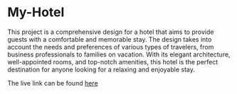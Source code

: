 
# My-Hotel

This project is a comprehensive design for a hotel that aims to provide guests with a comfortable and memorable stay. The design takes into account the needs and preferences of various types of travelers, from business professionals to families on vacation. With its elegant architecture, well-appointed rooms, and top-notch amenities, this hotel is the perfect destination for anyone looking for a relaxing and enjoyable stay.





The live link can be found [here](https://karemcode.github.io/My--hotel/)







